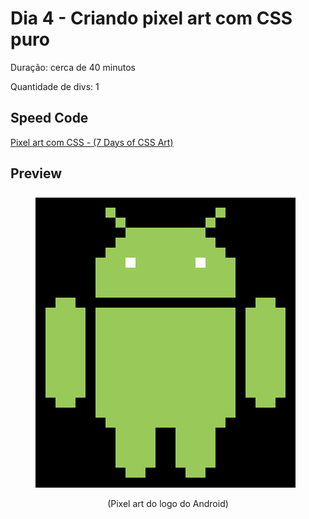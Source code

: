 # Dia 4 - Criando pixel art com CSS puro

Duração: cerca de 40 minutos

Quantidade de divs: 1

## Speed Code
[Pixel art com CSS - (7 Days of CSS Art)](https://youtu.be/excXCGFwn7c)
## Preview

<div align="center">
    <img src="preview-day-4.png" alt="Preview da arte com CSS" />
    <p>(Pixel art do logo do Android)</p>
</div>